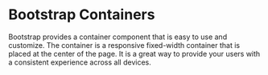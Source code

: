 # Bootstrap Containers

Bootstrap provides a container component that is easy to use and customize. The container is a responsive fixed-width container that is placed at the center of the page. It is a great way to provide your users with a consistent experience across all devices.
